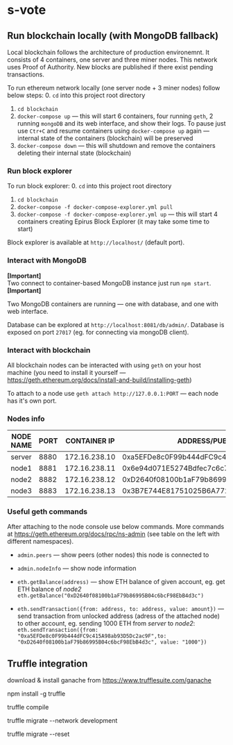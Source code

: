 # s-vote

## Run blockchain locally (with MongoDB fallback)

Local blockchain follows the architecture of production environemnt. It consists of 4 containers, one server and three miner nodes. This network uses Proof of Authority. New blocks are published if there exist pending transactions.

To run ethereum network locally (one server node + 3 miner nodes) follow below steps:
0. `cd` into this project root directory
1. `cd blockchain`
2. `docker-compose up` — this will start 6 containers, four running `geth`, 2 running `mongoDB` and its web interface, and show their logs. To pause just use `Ctr+C` and resume containers using `docker-compose up` again — internal state of the containers (blockchain) will be preserved
3. `docker-compose down` — this will shutdown and remove the containers deleting their internal state (blockchain)

### Run block explorer

To run block explorer:
0. `cd` into this project root directory
1. `cd blockchain`
2. `docker-compose -f docker-compose-explorer.yml pull`
3. `docker-compose -f docker-compose-explorer.yml up` — this will start 4 containers creating Epirus Block Explorer (it may take some time to start)

Block explorer is available at `http://localhost/` (default port).

### Interact with MongoDB
**[Important]**  
Two connect to container-based MongoDB instance just run `npm start`.  
**[Important]**

Two MongoDB containers are running — one with database, and one with web interface.

Database can be explored at `http://localhost:8081/db/admin/`. Database is exposed on port `27017` (eg. for connecting via mongoDB client).

### Interact with blockchain
All blockchain nodes can be interacted with using `geth` on your host machine (you need to install it yourself — https://geth.ethereum.org/docs/install-and-build/installing-geth)

To attach to a node use `geth attach http://127.0.0.1:PORT` — each node has it's own port.

### Nodes info

| NODE NAME |  PORT |  CONTAINER IP  |               ADDRESS/PUBLIC KEY            |
|-----------|-------|----------------|---------------------------------------------|
| server    |  8880 |  172.16.238.10 |  0xa5EFDe8c0F99b444dFC9c415A98ab93D5Dc2ac9F |
| node1     |  8881 |  172.16.238.11 |  0x6e94d071E5274Bdfec7c6c7aEbBb8c7c230ab271 |
| node2     |  8882 |  172.16.238.12 |  0xD2640f08100b1aF79b86995B04c6bcF98EbB4d3c |
| node3     |  8883 |  172.16.238.13 |  0x3B7E744E81751025B6A772211d32F57670dD0F47 |

### Useful geth commands

After attaching to the node console use below commands. More commands at https://geth.ethereum.org/docs/rpc/ns-admin (see table on the left with different namespaces).

* `admin.peers` — show peers (other nodes) this node is connected to

* `admin.nodeInfo` — show node information

* `eth.getBalance(address)` — show ETH balance of given account, eg. get ETH balance of *node2* `eth.getBalance("0xD2640f08100b1aF79b86995B04c6bcF98EbB4d3c")`

* `eth.sendTransaction({from: address, to: address, value: amount})` — send transaction from unlocked address (adress of the attached node) to other account, eg. sending 1000 ETH from *server* to *node2*: `eth.sendTransaction({from: "0xa5EFDe8c0F99b444dFC9c415A98ab93D5Dc2ac9F",to: "0xD2640f08100b1aF79b86995B04c6bcF98EbB4d3c", value: "1000"})`

## Truffle integration

download & install ganache from https://www.trufflesuite.com/ganache

npm install -g truffle 

truffle compile

truffle migrate --network development

truffle migrate --reset